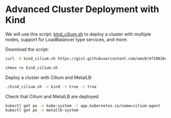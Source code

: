 # Advanced Cluster Deployment with Kind

We will use this script: [kind_cilium.sh](https://gist.github.com/ams0/4f1063be9e8d5c34fc85a1b4857aed71) to deploy a cluster with multiple nodes, support for LoadBalancer type services, and more.

Download the script:

```bash
curl -O kind_cilium.sh https://gist.githubusercontent.com/ams0/4f1063be9e8d5c34fc85a1b4857aed71/raw/2fc80bf98d66e0b265fedd77a27d6c66e3e36627/kind_cilium.sh

chmox +x kind_cilium.sh
```

Deploy a cluster with Cilium and MetalLB:

```bash
./kind_cilium.sh -n kind -t true -c true
```

Check that Cilium and MetalLB are deployed

```bash
kubectl get po -n kube-system -l app.kubernetes.io/name=cilium-agent
kubectl get po -n metallb-system
```

